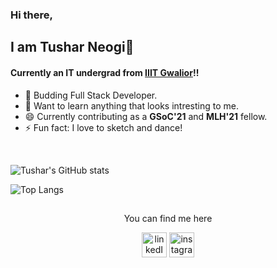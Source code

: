 ### Hi there,

## I am Tushar Neogi👋

#### Currently an IT undergrad from [IIIT Gwalior](https://www.iiitm.ac.in/index.php/en/)!!

- 🌱 Budding Full Stack Developer.
- 🔭 Want to learn anything that looks intresting to me.
- 😄 Currently contributing as a **GSoC'21** and **MLH'21** fellow.
- ⚡ Fun fact: I love to sketch and dance!

<br />

![Tushar's GitHub stats](https://github-readme-stats.vercel.app/api?username=Tushar3099&show_icons=true&theme=radical)

![Top Langs](https://github-readme-stats.vercel.app/api/top-langs/?username=Tushar3099&layout=compact)

##


<p align="center">
  You can find me here
</p>

<p align="center">
  <a href="https://www.linkedin.com/in/tushar3024/"><img src="https://image.flaticon.com/icons/png/512/174/174857.png" alt="linkedIn" width="40"/></a>   
  <a href="https://www.instagram.com/tushar_30gn/"><img src="https://www.freepnglogos.com/uploads/instagram-logos-png-images-free-download-2.png" alt="instagram" width="40"/></a>
</p>

